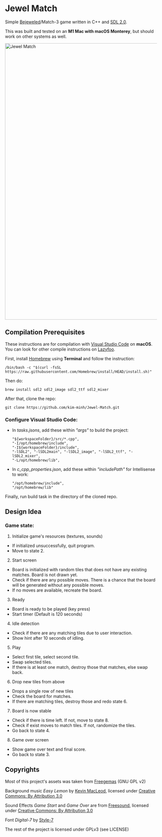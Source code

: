 # Jewel Match
Simple [Bejeweled](http://en.wikipedia.org/wiki/Bejeweled)/Match-3 game written in C++ and [SDL 2.0](http://www.libsdl.org). 

This was built and tested on an **M1 Mac with macOS Monterey**, but should work on other systems as well.

<img width="912" alt="Jewel Match" src="https://user-images.githubusercontent.com/100175752/162377547-785401ae-42c5-4781-8e48-de26e9242277.png">

## Compilation Prerequisites

These instructions are for compilation with [Visual Studio Code](https://code.visualstudio.com/) on **macOS**. You can look for other compile instructions on [Lazyfoo](https://lazyfoo.net/tutorials/SDL/01_hello_SDL/index.php).

First, install [Homebrew](https://brew.sh) using **Terminal** and follow the instruction:

    /bin/bash -c "$(curl -fsSL https://raw.githubusercontent.com/Homebrew/install/HEAD/install.sh)"
    
Then do:
	
    brew install sdl2 sdl2_image sdl2_ttf sdl2_mixer
    
After that, clone the repo:

    git clone https://github.com/kim-minh/Jewel-Match.git
    
### Configure Visual Studio Code: 

- In *tasks.jsons*, add these within *"args"* to build the project:

      "${workspaceFolder}/src/*.cpp",
      "-I/opt/homebrew/include",
      "-I${workspaceFolder}/include",
      "-lSDL2", "-lSDL2main", "-lSDL2_image", "-lSDL2_ttf", "-lSDL2_mixer",
      "-L/opt/homebrew/lib",
      
- In *c_cpp_properties.json*, add these within *"includePath"* for Intellisense to work:

      "/opt/homebrew/include",
      "/opt/homebrew/lib"
      
Finally, run build task in the directory of the cloned repo.      
      
## Design Idea

### Game state:

1. Initialize game's resources (textures, sounds)
- If initialized unsuccessfully, quit program.
-  Move to state 2.
2. Start screen
  - Board is initialized with random tiles that does not have any existing matches. Board is not drawn yet.
  - Check if there are any possible moves. There is a chance that the board will be generated without any possible moves.
  - If no moves are available, recreate the board.
3. Ready
  - Board is ready to be played (key press)
  - Start timer (Default is 120 seconds)
4. Idle detection
  - Check if there are any matching tiles due to user interaction.
  - Show hint after 10 seconds of idling.
5. Play
  - Select first tile, select second tile.
  - Swap selected tiles. 
  - If there is at least one match, destroy those that matches, else swap back.
6. Drop new tiles from above
  - Drops a single row of new tiles
  - Check the board for matches.
  - If there are matching tiles, destroy those and redo state 6.
7. Board is now stable
  - Check if there is time left. If not, move to state 8.
  - Check if exist moves to match tiles. If not, randomize the tiles.
  - Go back to state 4.
8. Game over screen
  - Show game over text and final score.
  - Go back to state 3.
      
## Copyrights

Most of this project's assets was taken from [Freegemas](https://github.com/JoseTomasTocino/freegemas/) (GNU GPL v2)   

Background music *Easy Lemon* by [Kevin MacLeod](https://incompetech.com/music/royalty-free/index.html?isrc=USUAN1200076), licensed under [Creative Commons: By Attribution 3.0](https://creativecommons.org/licenses/by/3.0/)

Sound Effects *Game Start* and *Game Over* are from [Freesound](https://freesound.org/), licensed under [Creative Commons: By Attribution 3.0](https://creativecommons.org/licenses/by/3.0/)  

Font *Digital-7* by [Style-7](http://www.styleseven.com/php/get_product.php?product=Digital-7)

The rest of the project is licensed under GPLv3 (see LICENSE)
